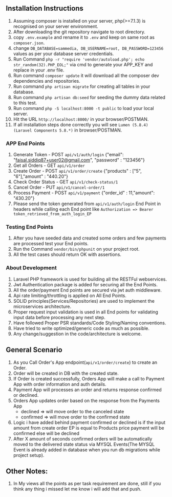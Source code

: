 ## Installation Instructions

1. Assuming composer is installed on your server, php(>=7.1.3) is recognised on your server environment. 
2. After downloading the git repository navigate to root directory.
3. copy `.env.example` and rename it to `.env` and keep on same root as `composer.json`.
4. change `DB_DATABASE=sammedia, DB_USERNAME=root, DB_PASSWORD=123456` values as per your database server credentials.
5. Run Command `php -r "require 'vendor/autoload.php'; echo str_random(32).PHP_EOL;"` via cmd to generate your APP_KEY and replace in your .env file.
6. Run command `composer update` it will download all the composer dev dependencies and repositories.
7. Run command `php artisan migrate` for creating all tables in your database.
8. Run command `php artisan db:seed` for seeding the dummy data related to this test.
9. Run command `php -S localhost:8000 -t public` to load your local server.
10. Hit the URL `http://localhost:8000/` in your browser/POSTMAN.
11. If all installation steps done correctly you will see `Lumen (5.8.4) (Laravel Components 5.8.*)` in browser/POSTMAN.

### APP End Points

1. Generate Token - POST `api/v1/auth/login` {"email": "faisal.siddiq87+user02@gmail.com", "password" : "123456"}
2. Get all Orders - GET `api/v1/order`
3. Create Order   - POST `api/v1/order/create` {"products" : ["5", "6"],"amount" : "440.20"}
4. Check Order Status - GET `api/v1/check-status/1`
5. Cancel Order - PUT `api/v1/cancel-order/1`
6. Process Payment - POST `api/v1/payment` {"order_id" : 11,"amount": "430.20"}
7. Please send the token generated from `api/v1/auth/login` End Point in headers while calling each End point like
`Authorization => Bearer token_retrieved_from_auth_login_EP`

### Testing End Points

1. After you have seeded data and created some orders and few payments are processed test your End points.
2. Run the Command `vendor/bin/phpunit` on your project root.
3. All the test cases should return OK with assertions.

### About Development

1. Laravel PHP framework is used for building all the RESTFul webservices.
2. Jwt Authentication package is added for securing all the End Points.
3. All the order/payment End points are secured via jwt auth middleware.
4. Api rate limiting/throttling is applied on All End Points.
5. SOLID principles(Services/Repositories) are used to implement the microservices architecture.
6. Proper request input validation is used in all End points for validating input data before processing any next step.
7. Have followed Proper PSR standards/Code Styling/Naming conventions.
8. Have tried to write optimized/generic code as much as possible.
9. Any change/suggestion in the code/architecture is welcome.

## General Scenario 

1. As you Call Order's App endpoint(`api/v1/order/create`) to create an Order.
2. Order will be created in DB with the created state.
3. If Order is created successfully, Orders App will make a call to Payment App with order information and auth details.
4. Payment App will processes an order and returns response confirmed or declined.
5. Orders App updates order based on the response from the Payments App
   * declined ⇒ will move order to the canceled state
   * confirmed ⇒ will move order to the confirmed state
6. Logic i have added behind payment confirmed or declined is if the input amount from create order EP is equal to Products price payment will be confirmed else will be declined
7. After X amount of seconds confirmed orders will be automatically moved to the delivered state status via MYSQL Events(The MYSQL Event is already added in database when you run db migrations while project setup).


## Other Notes:

1. In My views all the points as per task requirement are done, still if you think any thing i missed let me know i will add that and push.